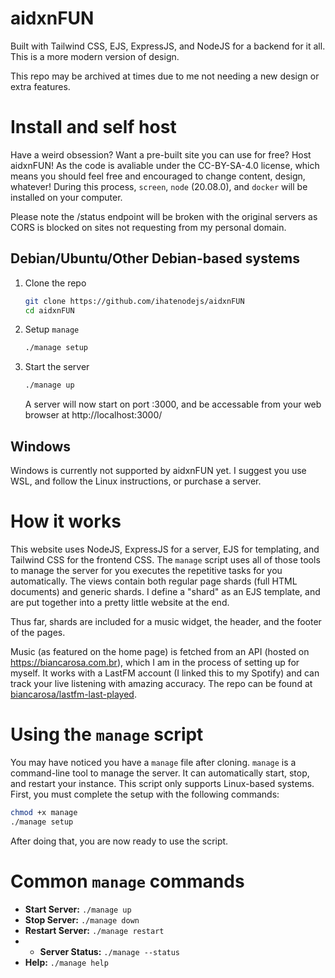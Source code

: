 # aidxnFUN
Built with Tailwind CSS, EJS, ExpressJS, and NodeJS for a backend for it all.
This is a more modern version of design.

This repo may be archived at times due to me not needing a new design or extra features.

# Install and self host
Have a weird obsession? Want a pre-built site you can use for free? Host aidxnFUN!
As the code is avaliable under the CC-BY-SA-4.0 license, which means you should feel free and encouraged to change content, design, whatever!
During this process, `screen`, `node` (20.08.0), and `docker` will be installed on your computer.

Please note the /status endpoint will be broken with the original servers as CORS is blocked on sites not requesting from my personal domain.

## Debian/Ubuntu/Other Debian-based systems
1. Clone the repo
   ```bash
   git clone https://github.com/ihatenodejs/aidxnFUN
   cd aidxnFUN
   ```
2. Setup `manage`
   ```bash
   ./manage setup
   ```
3. Start the server
   ```bash
   ./manage up
   ```
   A server will now start on port :3000, and be accessable from your web browser at http://localhost:3000/

## Windows
Windows is currently not supported by aidxnFUN yet. I suggest you use WSL, and follow the Linux instructions, or purchase a server.

# How it works
This website uses NodeJS, ExpressJS for a server, EJS for templating, and Tailwind CSS for the frontend CSS.
The `manage` script uses all of those tools to manage the server for you executes the repetitive tasks for you automatically.
The views contain both regular page shards (full HTML documents) and generic shards. I define a "shard" as an EJS template, and are put together into a pretty little website at the end.

Thus far, shards are included for a music widget, the header, and the footer of the pages.

Music (as featured on the home page) is fetched from an API (hosted on https://biancarosa.com.br), which I am in the process of setting up for myself. It works with a LastFM account (I linked this to my Spotify) and can track your live listening with amazing accuracy. The repo can be found at [biancarosa/lastfm-last-played](https://github.com/biancarosa/lastfm-last-played).

# Using the `manage` script
You may have noticed you have a `manage` file after cloning.
`manage` is a command-line tool to manage the server. It can automatically start, stop, and restart your instance.
This script only supports Linux-based systems.
First, you must complete the setup with the following commands:
```bash
chmod +x manage
./manage setup
```
After doing that, you are now ready to use the script.

# Common `manage` commands
+ **Start Server:** `./manage up`
+ **Stop Server:** `./manage down`
+ **Restart Server:** `./manage restart`
+ + **Server Status:** `./manage --status`
+ **Help:** `./manage help`
